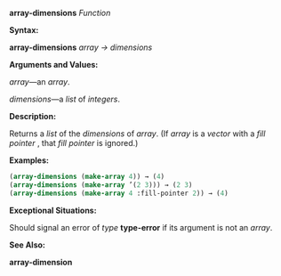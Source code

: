 **array-dimensions** *Function* 



**Syntax:** 



**array-dimensions** *array → dimensions* 



**Arguments and Values:** 



*array*—an *array*. 



*dimensions*—a *list* of *integers*. 



**Description:** 



Returns a *list* of the *dimensions* of *array*. (If *array* is a *vector* with a *fill pointer* , that *fill pointer* is ignored.) 



**Examples:**
```lisp
(array-dimensions (make-array 4)) → (4) 
(array-dimensions (make-array ’(2 3))) → (2 3) 
(array-dimensions (make-array 4 :fill-pointer 2)) → (4) 
```
**Exceptional Situations:** 



Should signal an error of *type* **type-error** if its argument is not an *array*. 



**See Also:** 



**array-dimension** 



